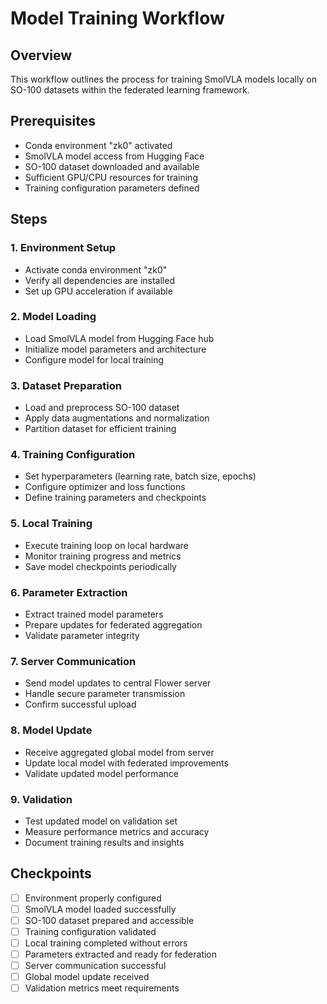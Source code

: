 # Model Training Workflow

## Overview
This workflow outlines the process for training SmolVLA models locally on SO-100 datasets within the federated learning framework.

## Prerequisites
- Conda environment "zk0" activated
- SmolVLA model access from Hugging Face
- SO-100 dataset downloaded and available
- Sufficient GPU/CPU resources for training
- Training configuration parameters defined

## Steps

### 1. Environment Setup
- Activate conda environment "zk0"
- Verify all dependencies are installed
- Set up GPU acceleration if available

### 2. Model Loading
- Load SmolVLA model from Hugging Face hub
- Initialize model parameters and architecture
- Configure model for local training

### 3. Dataset Preparation
- Load and preprocess SO-100 dataset
- Apply data augmentations and normalization
- Partition dataset for efficient training

### 4. Training Configuration
- Set hyperparameters (learning rate, batch size, epochs)
- Configure optimizer and loss functions
- Define training parameters and checkpoints

### 5. Local Training
- Execute training loop on local hardware
- Monitor training progress and metrics
- Save model checkpoints periodically

### 6. Parameter Extraction
- Extract trained model parameters
- Prepare updates for federated aggregation
- Validate parameter integrity

### 7. Server Communication
- Send model updates to central Flower server
- Handle secure parameter transmission
- Confirm successful upload

### 8. Model Update
- Receive aggregated global model from server
- Update local model with federated improvements
- Validate updated model performance

### 9. Validation
- Test updated model on validation set
- Measure performance metrics and accuracy
- Document training results and insights

## Checkpoints
- [ ] Environment properly configured
- [ ] SmolVLA model loaded successfully
- [ ] SO-100 dataset prepared and accessible
- [ ] Training configuration validated
- [ ] Local training completed without errors
- [ ] Parameters extracted and ready for federation
- [ ] Server communication successful
- [ ] Global model update received
- [ ] Validation metrics meet requirements
